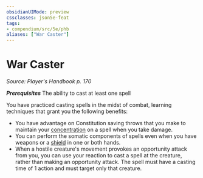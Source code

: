 ```yaml
---
obsidianUIMode: preview
cssclasses: json5e-feat
tags:
- compendium/src/5e/phb
aliases: ["War Caster"]
---
```

# War Caster
*Source: Player's Handbook p. 170*  

***Prerequisites*** The ability to cast at least one spell

You have practiced casting spells in the midst of combat, learning techniques that grant you the following benefits:

- You have advantage on Constitution saving throws that you make to maintain your [concentration](../../../Rules%20&%20Options/5e%20Rules/conditions.md##concentration) on a spell when you take damage.  
- You can perform the somatic components of spells even when you have weapons or a [shield](shield.md#) in one or both hands.  
- When a hostile creature's movement provokes an opportunity attack from you, you can use your reaction to cast a spell at the creature, rather than making an opportunity attack. The spell must have a casting time of 1 action and must target only that creature.